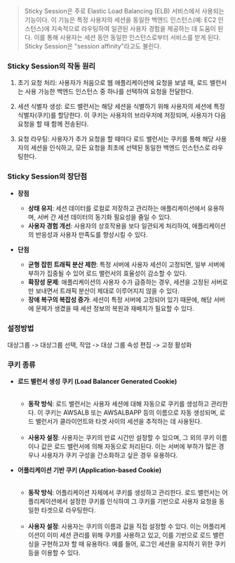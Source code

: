 
> Sticky Session은 주로 Elastic Load Balancing (ELB) 서비스에서 사용되는 기능이다. 이 기능은 특정 사용자의 세션을 동일한 백엔드 인스턴스(예: EC2 인스턴스)에 지속적으로 라우팅하여 일관된 사용자 경험을 제공하는 데 도움이 된다. 이를 통해 사용자는 세션 동안 동일한 인스턴스로부터 서비스를 받게 된다. Sticky Session은 "session affinity"라고도 불린다.

### Sticky Session의 작동 원리 
1. 초기 요청 처리: 사용자가 처음으로 웹 애플리케이션에 요청을 보낼 때, 로드 밸런서는 사용 가능한 백엔드 인스턴스 중 하나를 선택하여 요청을 전달한다.


2. 세션 식별자 생성: 로드 밸런서는 해당 세션을 식별하기 위해 사용자의 세션에 특정 식별자(쿠키)를 할당한다. 이 쿠키는 사용자의 브라우저에 저장되며, 사용자가 다음 요청을 할 때 함께 전송된다.


3. 요청 라우팅: 사용자가 추가 요청을 할 때마다 로드 밸런서는 쿠키를 통해 해당 사용자의 세션을 인식하고, 모든 요청을 최초에 선택된 동일한 백엔드 인스턴스로 라우팅한다.

### Sticky Session의 장단점
- **장점** 
  - **상태 유지**: 세션 데이터를 로컬로 저장하고 관리하는 애플리케이션에서 유용하며, 서버 간 세션 데이터의 동기화 필요성을 줄일 수 있다.
  - **사용자 경험 개선**: 사용자의 상호작용을 보다 일관되게 처리하여, 애플리케이션의 반응성과 사용자 만족도를 향상시킬 수 있다.


- **단점**
  - **균형 잡힌 트래픽 분산 제한**: 특정 서버에 사용자 세션이 고정되면, 일부 서버에 부하가 집중될 수 있어 로드 밸런서의 효율성이 감소할 수 있다.
  - **확장성 문제**: 애플리케이션의 사용자 수가 급증하는 경우, 세션을 고정된 서버로만 보내면서 트래픽 분산이 제대로 이루어지지 않을 수 있다.
  - **장애 복구의 복잡성 증가**: 세션이 특정 서버에 고정되어 있기 때문에, 해당 서버에 문제가 생겼을 때 세션 정보의 복원과 재배치가 필요할 수 있다.

### 설정방법

대상그룹 -> 대상그룹 선택, 작업 -> 대상 그룹 속성 편집 -> 고정 활성화 

### 쿠키 종류

- **로드 밸런서 생성 쿠키 (Load Balancer Generated Cookie)**<br><br>
  - **동작 방식**: 로드 밸런서는 사용자 세션에 대해 자동으로 쿠키를 생성하고 관리한다. 이 쿠키는 AWSALB 또는 AWSALBAPP 등의 이름으로 자동 생성되며, 로드 밸런서가 클라이언트와 타겟 사이의 세션을 추적하는 데 사용된다.<br><br>
  - **사용자 설정**: 사용자는 쿠키의 만료 시간만 설정할 수 있으며, 그 외의 쿠키 이름이나 값은 로드 밸런서에 의해 자동으로 처리된다. 이는 서버에 부하가 많은 경우나 사용자가 쿠키 구성을 간소화하고 싶은 경우 유용하다.


- **어플리케이션 기반 쿠키 (Application-based Cookie)**<br><br>
  - **동작 방식**: 어플리케이션 자체에서 쿠키를 생성하고 관리한다. 로드 밸런서는 어플리케이션에서 설정한 쿠키를 인식하여 그 쿠키를 기반으로 사용자 요청을 동일한 타겟으로 라우팅한다.<br><br>
  - **사용자 설정**: 사용자는 쿠키의 이름과 값을 직접 설정할 수 있다. 이는 어플리케이션이 이미 세션 관리를 위해 쿠키를 사용하고 있고, 이를 기반으로 로드 밸런싱을 구현하고자 할 때 유용하다. 예를 들어, 로그인 세션을 유지하기 위한 쿠키 등을 이용할 수 있다.
